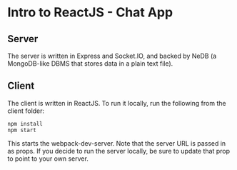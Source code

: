 # Intro to ReactJS - Chat App

## Server
The server is written in Express and Socket.IO, and backed by NeDB (a MongoDB-like DBMS that stores data in a plain text file). 

## Client
The client is written in ReactJS. To run it locally, run the following from the client folder:
    
    npm install
    npm start
    
This starts the webpack-dev-server. Note that the server URL is passed in as props. If you decide to run the server locally, be sure to update that prop to point to your own server.
